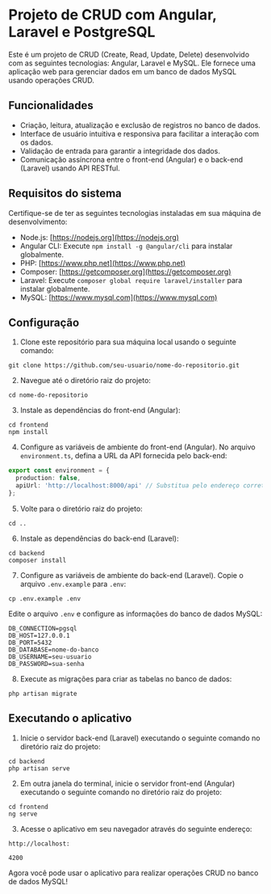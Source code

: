 # Projeto de CRUD com Angular, Laravel e PostgreSQL

Este é um projeto de CRUD (Create, Read, Update, Delete) desenvolvido com as seguintes tecnologias: Angular, Laravel e MySQL. Ele fornece uma aplicação web para gerenciar dados em um banco de dados MySQL usando operações CRUD.

## Funcionalidades

- Criação, leitura, atualização e exclusão de registros no banco de dados.
- Interface de usuário intuitiva e responsiva para facilitar a interação com os dados.
- Validação de entrada para garantir a integridade dos dados.
- Comunicação assíncrona entre o front-end (Angular) e o back-end (Laravel) usando API RESTful.

## Requisitos do sistema

Certifique-se de ter as seguintes tecnologias instaladas em sua máquina de desenvolvimento:

- Node.js: [https://nodejs.org](https://nodejs.org)
- Angular CLI: Execute `npm install -g @angular/cli` para instalar globalmente.
- PHP: [https://www.php.net](https://www.php.net)
- Composer: [https://getcomposer.org](https://getcomposer.org)
- Laravel: Execute `composer global require laravel/installer` para instalar globalmente.
- MySQL: [https://www.mysql.com](https://www.mysql.com)

## Configuração

1. Clone este repositório para sua máquina local usando o seguinte comando:

```
git clone https://github.com/seu-usuario/nome-do-repositorio.git
```

2. Navegue até o diretório raiz do projeto:

```
cd nome-do-repositorio
```

3. Instale as dependências do front-end (Angular):

```
cd frontend
npm install
```

4. Configure as variáveis de ambiente do front-end (Angular). No arquivo `environment.ts`, defina a URL da API fornecida pelo back-end:

```typescript
export const environment = {
  production: false,
  apiUrl: 'http://localhost:8000/api' // Substitua pelo endereço correto da API
};
```

5. Volte para o diretório raiz do projeto:

```
cd ..
```

6. Instale as dependências do back-end (Laravel):

```
cd backend
composer install
```

7. Configure as variáveis de ambiente do back-end (Laravel). Copie o arquivo `.env.example` para `.env`:

```
cp .env.example .env
```

Edite o arquivo `.env` e configure as informações do banco de dados MySQL:

```env
DB_CONNECTION=pgsql
DB_HOST=127.0.0.1
DB_PORT=5432
DB_DATABASE=nome-do-banco
DB_USERNAME=seu-usuario
DB_PASSWORD=sua-senha
```

8. Execute as migrações para criar as tabelas no banco de dados:

```
php artisan migrate
```

## Executando o aplicativo

1. Inicie o servidor back-end (Laravel) executando o seguinte comando no diretório raiz do projeto:

```
cd backend
php artisan serve
```

2. Em outra janela do terminal, inicie o servidor front-end (Angular) executando o seguinte comando no diretório raiz do projeto:

```
cd frontend
ng serve
```

3. Acesse o aplicativo em seu navegador através do seguinte endereço:

```
http://localhost:

4200
```

Agora você pode usar o aplicativo para realizar operações CRUD no banco de dados MySQL!